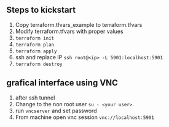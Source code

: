 ## Steps to kickstart
1. Copy terraform.tfvars_example to terraform.tfvars
1. Modify terraform.tfvars with proper values
1. `terraform init`
1. `terraform plan`
1. `terraform apply`
1. ssh and replace IP `ssh root@<ip> -L 5901:localhost:5901`
1. `terraform destroy`

## grafical interface using VNC
1. after ssh tunnel
1. Change to the non root user `su - <your user>`.
1. run `vncserver` and set password
1. From machine open vnc session `vnc://localhost:5901`

